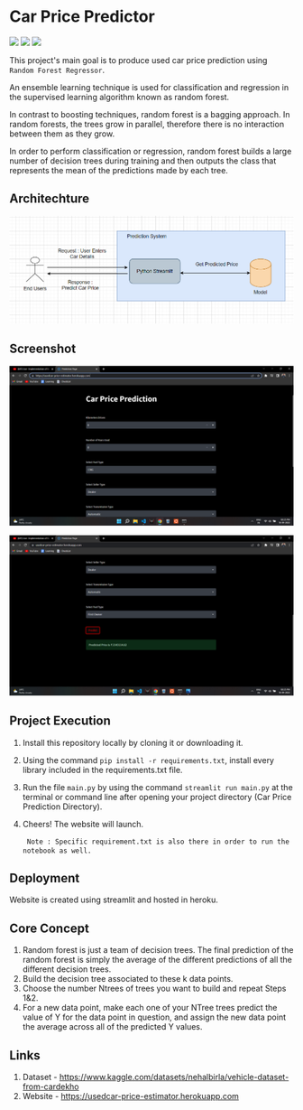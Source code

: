 
# Car Price Predictor

![](https://img.shields.io/badge/Python-3.10.4-E94560) ![](https://img.shields.io/badge/Framework-Stream-0F3460) ![](https://img.shields.io/badge/Data-Kaggle-5CB8E4)


This project's main goal is to produce used car price prediction using `Random Forest Regressor`.

An ensemble learning technique is used for classification and regression in the supervised learning algorithm known as random forest.

In contrast to boosting techniques, random forest is a bagging approach. In random forests, the trees grow in parallel, therefore there is no interaction between them as they grow.

In order to perform classification or regression, random forest builds a large number of decision trees during training and then outputs the class that represents the mean of the predictions made by each tree.




## Architechture

![](Images/3.png)
## Screenshot

![](Images/1.png)

![](Images/2.png)


## Project Execution

1. Install this repository locally by cloning it or downloading it.
2. Using the command `pip install -r requirements.txt`, install every library included in the requirements.txt file.
3. Run the file `main.py` by using the command `streamlit run main.py` at the terminal or command line after opening your project directory (Car Price Prediction Directory).
4. Cheers! The website will launch.

        Note : Specific requirement.txt is also there in order to run the notebook as well.
## Deployment
Website is created using streamlit and hosted in heroku.
## Core Concept

1.  Random forest is just a team of decision trees. The final prediction of the
random forest is simply the average of the different predictions of all the different decision trees.
2. Build the decision tree associated to these k data points.
3. Choose the number Ntrees of trees you want to build and repeat Steps 1&2.
4. For a new data point, make each one of your NTree trees predict the value of Y for the data point in question, and assign the new data point the average across all of the predicted Y values.
## Links

1. Dataset - https://www.kaggle.com/datasets/nehalbirla/vehicle-dataset-from-cardekho
2. Website - https://usedcar-price-estimator.herokuapp.com
